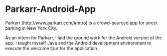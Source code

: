 # Parkarr-Android-App

Parkarr (http://www.parkarr.com/#intro) is a crowd-sourced app for street parking in New York City.

As an intern for Parkarr, I laid the ground work for the Android version of the app. I taught myself Java and the Android development environment to execute the welcome tour for the application.
